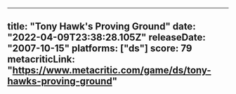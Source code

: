 
---
title: "Tony Hawk's Proving Ground"
date: "2022-04-09T23:38:28.105Z"
releaseDate: "2007-10-15"
platforms: ["ds"]
score: 79
metacriticLink: "https://www.metacritic.com/game/ds/tony-hawks-proving-ground"
---
